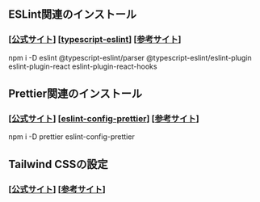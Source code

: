 ## ESLint関連のインストール
### [[公式サイト](https://eslint.org/)] [[typescript-eslint](https://github.com/typescript-eslint/typescript-eslint/blob/main/docs/README.md)] [[参考サイト](https://zenn.dev/longbridge/articles/ae3aa36cf17d73#eslint%E3%81%AE%E5%B0%8E%E5%85%A5)]
npm i -D eslint @typescript-eslint/parser @typescript-eslint/eslint-plugin eslint-plugin-react eslint-plugin-react-hooks
## Prettier関連のインストール
### [[公式サイト](https://prettier.io/)] [[eslint-config-prettier](https://github.com/prettier/eslint-config-prettier/blob/main/README.md)] [[参考サイト](https://zenn.dev/longbridge/articles/ae3aa36cf17d73#1.prettier%E3%82%92%E3%82%A4%E3%83%B3%E3%82%B9%E3%83%88%E3%83%BC%E3%83%AB)]
npm i -D prettier eslint-config-prettier


## Tailwind CSSの設定
### [[公式サイト](https://tailwindcss.com/)] [[参考サイト](https://qiita.com/y_kato_eng/items/439dae65ba13d050c91e)]
